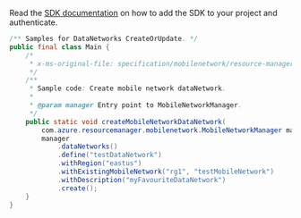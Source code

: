 Read the [SDK documentation](https://github.com/Azure/azure-sdk-for-java/blob/azure-resourcemanager-mobilenetwork_1.0.0-beta.1/sdk/mobilenetwork/azure-resourcemanager-mobilenetwork/README.md) on how to add the SDK to your project and authenticate.

```java
/** Samples for DataNetworks CreateOrUpdate. */
public final class Main {
    /*
     * x-ms-original-file: specification/mobilenetwork/resource-manager/Microsoft.MobileNetwork/preview/2022-01-01-preview/examples/DataNetworkCreate.json
     */
    /**
     * Sample code: Create mobile network dataNetwork.
     *
     * @param manager Entry point to MobileNetworkManager.
     */
    public static void createMobileNetworkDataNetwork(
        com.azure.resourcemanager.mobilenetwork.MobileNetworkManager manager) {
        manager
            .dataNetworks()
            .define("testDataNetwork")
            .withRegion("eastus")
            .withExistingMobileNetwork("rg1", "testMobileNetwork")
            .withDescription("myFavouriteDataNetwork")
            .create();
    }
}
```
